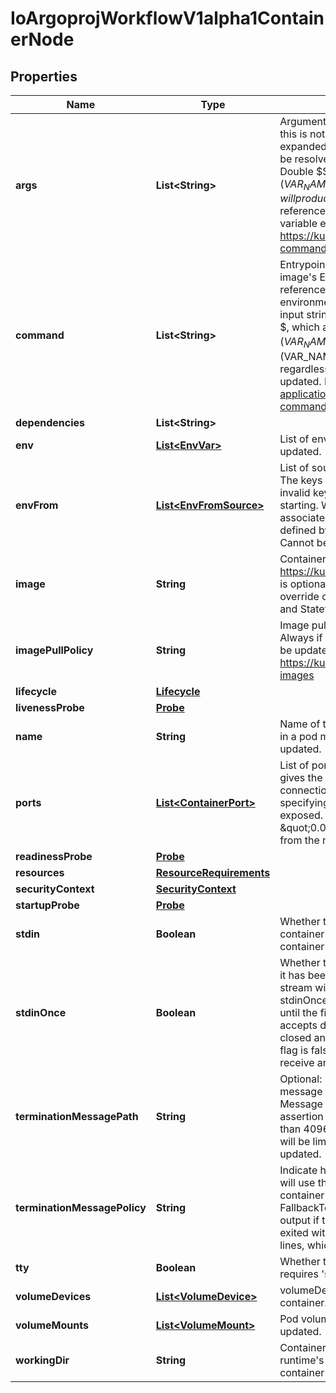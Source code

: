 

# IoArgoprojWorkflowV1alpha1ContainerNode


## Properties

Name | Type | Description | Notes
------------ | ------------- | ------------- | -------------
**args** | **List&lt;String&gt;** | Arguments to the entrypoint. The container image&#39;s CMD is used if this is not provided. Variable references $(VAR_NAME) are expanded using the container&#39;s environment. If a variable cannot be resolved, the reference in the input string will be unchanged. Double $$ are reduced to a single $, which allows for escaping the $(VAR_NAME) syntax: i.e. \&quot;$$(VAR_NAME)\&quot; will produce the string literal \&quot;$(VAR_NAME)\&quot;. Escaped references will never be expanded, regardless of whether the variable exists or not. Cannot be updated. More info: https://kubernetes.io/docs/tasks/inject-data-application/define-command-argument-container/#running-a-command-in-a-shell |  [optional]
**command** | **List&lt;String&gt;** | Entrypoint array. Not executed within a shell. The container image&#39;s ENTRYPOINT is used if this is not provided. Variable references $(VAR_NAME) are expanded using the container&#39;s environment. If a variable cannot be resolved, the reference in the input string will be unchanged. Double $$ are reduced to a single $, which allows for escaping the $(VAR_NAME) syntax: i.e. \&quot;$$(VAR_NAME)\&quot; will produce the string literal \&quot;$(VAR_NAME)\&quot;. Escaped references will never be expanded, regardless of whether the variable exists or not. Cannot be updated. More info: https://kubernetes.io/docs/tasks/inject-data-application/define-command-argument-container/#running-a-command-in-a-shell |  [optional]
**dependencies** | **List&lt;String&gt;** |  |  [optional]
**env** | [**List&lt;EnvVar&gt;**](EnvVar.md) | List of environment variables to set in the container. Cannot be updated. |  [optional]
**envFrom** | [**List&lt;EnvFromSource&gt;**](EnvFromSource.md) | List of sources to populate environment variables in the container. The keys defined within a source must be a C_IDENTIFIER. All invalid keys will be reported as an event when the container is starting. When a key exists in multiple sources, the value associated with the last source will take precedence. Values defined by an Env with a duplicate key will take precedence. Cannot be updated. |  [optional]
**image** | **String** | Container image name. More info: https://kubernetes.io/docs/concepts/containers/images This field is optional to allow higher level config management to default or override container images in workload controllers like Deployments and StatefulSets. |  [optional]
**imagePullPolicy** | **String** | Image pull policy. One of Always, Never, IfNotPresent. Defaults to Always if :latest tag is specified, or IfNotPresent otherwise. Cannot be updated. More info: https://kubernetes.io/docs/concepts/containers/images#updating-images |  [optional]
**lifecycle** | [**Lifecycle**](Lifecycle.md) |  |  [optional]
**livenessProbe** | [**Probe**](Probe.md) |  |  [optional]
**name** | **String** | Name of the container specified as a DNS_LABEL. Each container in a pod must have a unique name (DNS_LABEL). Cannot be updated. | 
**ports** | [**List&lt;ContainerPort&gt;**](ContainerPort.md) | List of ports to expose from the container. Exposing a port here gives the system additional information about the network connections a container uses, but is primarily informational. Not specifying a port here DOES NOT prevent that port from being exposed. Any port which is listening on the default \&quot;0.0.0.0\&quot; address inside a container will be accessible from the network. Cannot be updated. |  [optional]
**readinessProbe** | [**Probe**](Probe.md) |  |  [optional]
**resources** | [**ResourceRequirements**](ResourceRequirements.md) |  |  [optional]
**securityContext** | [**SecurityContext**](SecurityContext.md) |  |  [optional]
**startupProbe** | [**Probe**](Probe.md) |  |  [optional]
**stdin** | **Boolean** | Whether this container should allocate a buffer for stdin in the container runtime. If this is not set, reads from stdin in the container will always result in EOF. Default is false. |  [optional]
**stdinOnce** | **Boolean** | Whether the container runtime should close the stdin channel after it has been opened by a single attach. When stdin is true the stdin stream will remain open across multiple attach sessions. If stdinOnce is set to true, stdin is opened on container start, is empty until the first client attaches to stdin, and then remains open and accepts data until the client disconnects, at which time stdin is closed and remains closed until the container is restarted. If this flag is false, a container processes that reads from stdin will never receive an EOF. Default is false |  [optional]
**terminationMessagePath** | **String** | Optional: Path at which the file to which the container&#39;s termination message will be written is mounted into the container&#39;s filesystem. Message written is intended to be brief final status, such as an assertion failure message. Will be truncated by the node if greater than 4096 bytes. The total message length across all containers will be limited to 12kb. Defaults to /dev/termination-log. Cannot be updated. |  [optional]
**terminationMessagePolicy** | **String** | Indicate how the termination message should be populated. File will use the contents of terminationMessagePath to populate the container status message on both success and failure. FallbackToLogsOnError will use the last chunk of container log output if the termination message file is empty and the container exited with an error. The log output is limited to 2048 bytes or 80 lines, whichever is smaller. Defaults to File. Cannot be updated. |  [optional]
**tty** | **Boolean** | Whether this container should allocate a TTY for itself, also requires &#39;stdin&#39; to be true. Default is false. |  [optional]
**volumeDevices** | [**List&lt;VolumeDevice&gt;**](VolumeDevice.md) | volumeDevices is the list of block devices to be used by the container. |  [optional]
**volumeMounts** | [**List&lt;VolumeMount&gt;**](VolumeMount.md) | Pod volumes to mount into the container&#39;s filesystem. Cannot be updated. |  [optional]
**workingDir** | **String** | Container&#39;s working directory. If not specified, the container runtime&#39;s default will be used, which might be configured in the container image. Cannot be updated. |  [optional]



